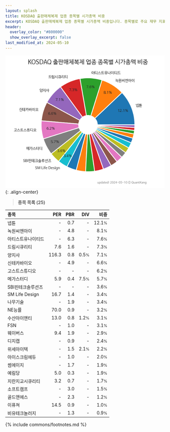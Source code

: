 ```yaml
---
layout: splash
title: KOSDAQ 출판매체복제 업종 종목별 시가총액 비중
excerpt: KOSDAQ 출판매체복제 업종 종목별 시가총액 비중입니다. 종목별로 주요 재무 지표를 함께 표시합니다.
header:
  overlay_color: "#800000"
  show_overlay_excerpt: false
last_modified_at: 2024-05-10
---
```



![KOSDAQ 출판매체복제 업종 종목별 시가총액 비중](/stats/sector/images/kosdaq_업종_출판매체복제_종목.png){: .align-center}


> **종목 목록 (25)**<a id="list"></a>

| **종목** | **PER** | **PBR** | **DIV** | **비중** |
| :------- | ------: | ------: | ------: | -------: |
| 넵튠 | - | 0.7 | - | 12.1<small>%</small> |
| 녹원씨엔아이 | - | 4.8 | - | 8.1<small>%</small> |
| 아티스트유나이티드 | - | 6.3 | - | 7.6<small>%</small> |
| 드림시큐리티 | 7.6 | 1.6 | - | 7.3<small>%</small> |
| 양지사 | 116.3 | 0.8 | 0.5<small>%</small> | 7.1<small>%</small> |
| 신테카바이오 | - | 4.9 | - | 6.6<small>%</small> |
| 고스트스튜디오 | - | - | - | 6.2<small>%</small> |
| 메가스터디 | 5.9 | 0.4 | 7.5<small>%</small> | 5.7<small>%</small> |
| SBI핀테크솔루션즈 | - | - | - | 3.6<small>%</small> |
| SM Life Design | 16.7 | 1.4 | - | 3.4<small>%</small> |
| 나무기술 | - | 1.9 | - | 3.4<small>%</small> |
| NE능률 | 70.0 | 0.9 | - | 3.2<small>%</small> |
| 수산아이앤티 | 13.0 | 0.8 | 1.2<small>%</small> | 3.1<small>%</small> |
| FSN | - | 1.0 | - | 3.1<small>%</small> |
| 웨이버스 | 9.4 | 1.9 | - | 2.9<small>%</small> |
| 디지캡 | - | 0.9 | - | 2.4<small>%</small> |
| 위세아이텍 | - | 1.5 | 2.1<small>%</small> | 2.2<small>%</small> |
| 아이스크림에듀 | - | 1.0 | - | 2.0<small>%</small> |
| 썸에이지 | - | 1.7 | - | 1.9<small>%</small> |
| 예림당 | 5.0 | 0.3 | - | 1.9<small>%</small> |
| 지란지교시큐리티 | 3.2 | 0.7 | - | 1.7<small>%</small> |
| 소프트캠프 | - | 3.0 | - | 1.5<small>%</small> |
| 골드앤에스 | - | 2.3 | - | 1.2<small>%</small> |
| 이퓨쳐 | 14.5 | 0.9 | - | 1.0<small>%</small> |
| 비유테크놀러지 | - | 1.3 | - | 0.9<small>%</small> |

{% include commons/footnotes.md %}